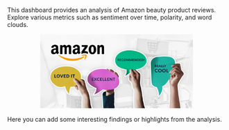 This dashboard provides an analysis of Amazon beauty product reviews. Explore various metrics such as sentiment over time, polarity, and word clouds.

<div style="text-align: center;">
  <img src="www/interesting_finding.png" alt="Interesting Finding" style="max-width: 70%; height: auto;">
</div>

Here you can add some interesting findings or highlights from the analysis.
